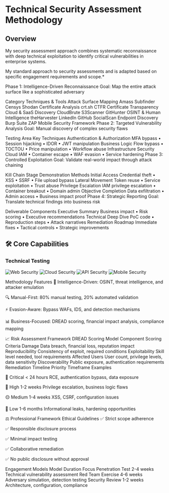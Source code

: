 # Technical Security Assessment Methodology

## Overview
My security assessment approach combines systematic reconnaissance with deep technical exploitation to identify critical vulnerabilities in enterprise systems.

My standard approach to security assessments and is adapted based on specific engagement requirements and scope.*

Phase 1: Intelligence-Driven Reconnaissance
Goal: Map the entire attack surface like a sophisticated adversary

Category	Techniques & Tools
Attack Surface Mapping	Amass Subfinder Censys Shodan
Certificate Analysis	crt.sh CTFR Certificate Transparency
Cloud & SaaS Discovery	CloudBrute S3Scanner GitHunter
OSINT & Human Intelligence	theHarvester LinkedIn GitHub SocialScan
Endpoint Discovery	Burp Suite ZAP Mobile Security Framework
Phase 2: Targeted Vulnerability Analysis
Goal: Manual discovery of complex security flaws

Testing Area	Key Techniques
Authentication & Authorization	MFA bypass • Session hijacking • IDOR • JWT manipulation
Business Logic	Flow bypass • TOCTOU • Price manipulation • Workflow abuse
Infrastructure Security	Cloud IAM • Container escape • WAF evasion • Service hardening
Phase 3: Controlled Exploitation
Goal: Validate real-world impact through attack chaining

Kill Chain Stage	Demonstration Methods
Initial Access	Credential theft • XSS • SSRF • File upload bypass
Lateral Movement	Token reuse • Service exploitation • Trust abuse
Privilege Escalation	IAM privilege escalation • Container breakout • Domain admin
Objective Completion	Data exfiltration • Admin access • Business impact proof
Phase 4: Strategic Reporting
Goal: Translate technical findings into business risk

Deliverable	Components
Executive Summary	Business impact • Risk scoring • Executive recommendations
Technical Deep Dive	PoC code • Reproduction steps • Attack narratives
Remediation Roadmap	Immediate fixes • Tactical controls • Strategic improvements

## 🛠️ Core Capabilities

### **Technical Testing**
![Web Security](https://img.shields.io/badge/Web_Security-Expert-green)
![Cloud Security](https://img.shields.io/badge/Cloud_Security-AWS%2FAzure%2FGCP-blue)
![API Security](https://img.shields.io/badge/API_Security-REST%2FGraphQL%2FgRPC-orange)
![Mobile Security](https://img.shields.io/badge/Mobile-iOS%2FAndroid%2FReact_Native-lightgrey)

Methodology Features
🎯 Intelligence-Driven: OSINT, threat intelligence, and attacker emulation

🔍 Manual-First: 80% manual testing, 20% automated validation

⚡ Evasion-Aware: Bypass WAFs, IDS, and detection mechanisms

📊 Business-Focused: DREAD scoring, financial impact analysis, compliance mapping

📈 Risk Assessment Framework
DREAD Scoring Model
Component	Scoring Criteria
Damage	Data breach, financial loss, reputation impact
Reproducibility	Consistency of exploit, required conditions
Exploitability	Skill level needed, tool requirements
Affected Users	User count, privilege levels, data sensitivity
Discoverability	Public exposure, authentication requirements
Remediation Timeline
Priority	Timeframe	Examples

🚨 Critical	< 24 hours	RCE, authentication bypass, data exposure

🔴 High	1-2 weeks	Privilege escalation, business logic flaws

🟡 Medium	1-4 weeks	XSS, CSRF, configuration issues

🔵 Low	1-6 months	Informational leaks, hardening opportunities


⚖️ Professional Framework
Ethical Guidelines
✅ Strict scope adherence

✅ Responsible disclosure process

✅ Minimal impact testing

✅ Collaborative remediation

✅ No public disclosure without approval

Engagement Models
Model	Duration	Focus
Penetration Test	2-4 weeks	Technical vulnerability assessment
Red Team Exercise	4-6 weeks	Adversary simulation, detection testing
Security Review	1-2 weeks	Architecture, configuration, compliance




